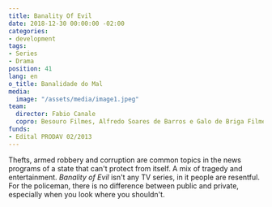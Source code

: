 ```yaml
---
title: Banality Of Evil
date: 2018-12-30 00:00:00 -02:00
categories:
- development
tags:
- Series
- Drama
position: 41
lang: en
o_title: Banalidade do Mal
media:
  image: "/assets/media/image1.jpeg"
team:
  director: Fabio Canale
  copro: Besouro Filmes, Alfredo Soares de Barros e Galo de Briga Filmes
funds:
- Edital PRODAV 02/2013
---
```


Thefts, armed robbery and corruption are common topics in the news programs of a state that can't protect from itself. A mix of tragedy and entertainment. _Banality of Evil_ isn't any TV series, in it people are resentful. For the policeman, there is no difference between public and private, especially when you look where you shouldn't.
